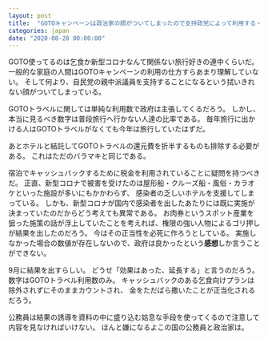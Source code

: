 ```yaml
---
layout: post
title:  "GOTOキャンペーンは政治家の顔がついてしまったので支持政党によって利用する・しないが発生してそうだ"
categories: japan
date: "2020-08-28 00:00:00"
---
```


GOTO使ってるのは乞食か新型コロナなんて関係ない旅行好きの連中くらいだ。
一般的な家庭の人間はGOTOキャンペーンの利用の仕方すらあまり理解していない。
そして何より、自民党の親中派議員を支持することになるという拭いきれない顔がついてしまっている。

GOTOトラベルに関しては単純な利用数で政府は主張してくるだろう。
しかし、本当に見るべき数字は普段旅行へ行かない人達の比率である。
毎年旅行に出かける人はGOTOトラベルがなくても今年は旅行していたはずだ。

あとホテルと結託してGOTOトラベルの還元費を折半するものも排除する必要がある。
これはただのバラマキと同じである。

宿泊でキャッシュバックするために税金を利用されていることに疑問を持つべきだ。
正直、新型コロナで被害を受けたのは屋形船・クルーズ船・風俗・カラオケといった施設が多いにもかかわらず、
感染者の乏しいホテルを支援してしまっている。
しかも、新型コロナが国内で感染者を出したあたりには既に実施が決まっていたのだからどう考えても異常である。
お肉券というスポット産業を狙った施策の話が浮上していたことを考えれば、権限の強い人物によるゴリ押しが結果を出したのだろう。
今はその正当性を必死に作ろうとしている。
実施しなかった場合の数値が存在しないので、政府は良かったという**感想**しか言うことができない。

9月に結果を出すらしい。
どうせ「効果はあった、延長する」と言うのだろう。
数字はGOTOトラベル利用数のみ。
キャッシュバックのある乞食向けプランは除外されずにそのままカウントされ、
金をただばら撒いたことが正当化されるだろう。

公務員は結果の誘導を資料の中に盛り込む姑息な手段を使ってくるので注意して内容を見なければいけない。
ほんと嫌になるよこの国の公務員と政治家は。
